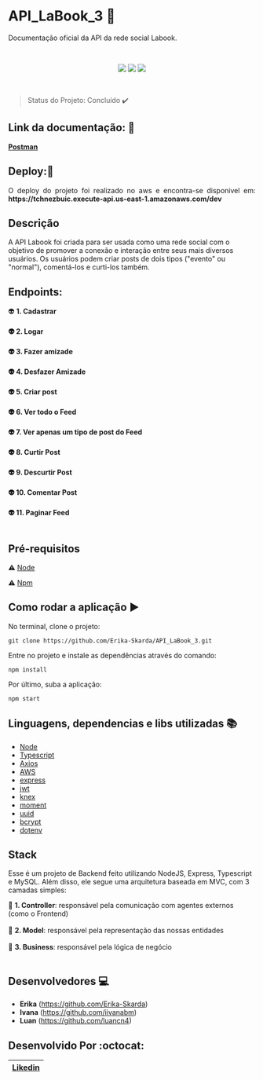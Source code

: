 # API_LaBook_3 :rocket:

Documentação oficial da API da rede social Labook.

</br>

<p align="center">

  <img src="https://img.shields.io/static/v1?label=javascript&message=framework&color=yellow&style=for-the-badge&logo=JAVASCRIPT"/>
  <img src="https://img.shields.io/static/v1?label=typescript&message=language&color=blue&style=for-the-badge&logo=TYPESCRIPT"/>
  <img src="https://img.shields.io/static/v1?label=node&message=language&color=green&style=for-the-badge&logo="NODE"/>
</p>
  </br>
  
> Status do Projeto: Concluído :heavy_check_mark: 

## Link da documentação: :book:

<b>[Postman](https://documenter.getpostman.com/view/10904258/T17AjBDu?version=latest)</b>

## Deploy::dash:

<p align="justify">
  O deploy do projeto foi realizado no aws e encontra-se disponivel em: <b> https://tchnezbuic.execute-api.us-east-1.amazonaws.com/dev</b>
</p>

## Descrição

A API Labook foi criada para ser usada como uma rede social com o objetivo de promover a conexão e interação entre seus mais diversos usuários. Os usuários podem criar posts de dois tipos ("evento" ou "normal"), comentá-los e curti-los também. 

## Endpoints:

:alien: <b> 1. Cadastrar </br></br>
:alien: 2. Logar</br></br>
:alien: 3. Fazer amizade</br></br>
:alien: 4. Desfazer Amizade</br></br>
:alien: 5. Criar post</br></br>
:alien: 6. Ver todo o Feed</br></br>
:alien: 7. Ver apenas um tipo de post do Feed</br></br>
:alien: 8. Curtir Post</br></br>
:alien: 9. Descurtir Post</br></br> 
:alien: 10. Comentar Post</br></br>
:alien: 11. Paginar Feed</br></br> </b>

## Pré-requisitos

:warning: [Node](https://nodejs.org/en/download/)

:warning: [Npm](https://www.npmjs.com/)

## Como rodar a aplicação :arrow_forward:

No terminal, clone o projeto: 

```
git clone https://github.com/Erika-Skarda/API_LaBook_3.git
```
Entre no projeto e instale as dependências através do comando:
```
npm install
```
Por último, suba a aplicação: 
```
npm start
```
## Linguagens, dependencias e libs utilizadas :books:

- [Node](https://nodejs.org/en/)
- [Typescript](https://www.typescriptlang.org/)
- [Axios](https://alligator.io/react/axios-react/)
- [AWS](https://aws.google.com/)
- [express](https://expressjs.com/)
- [jwt](https://jwt.io/)
- [knex](http://knexjs.org/)
- [moment](https://momentjs.com/docs/)
- [uuid](https://www.uuidgenerator.net/)
- [bcrypt](https://www.npmjs.com/package/bcryptjs)
- [dotenv](https://www.npmjs.com/package/dotenv)

## Stack

Esse é um projeto de Backend feito utilizando NodeJS, Express, Typescript 
e MySQL. Além disso, ele segue uma arquitetura baseada em MVC, com 3 camadas 
simples:

:rocket: <b>1. Controller</b>: responsável pela comunicação com agentes externos 
(como o Frontend)</br></br>
:rocket: <b>2. Model</b>: responsável pela representação das nossas entidades </br></br>
:rocket: <b>3. Business</b>: responsável pela lógica de negócio</br></br>

## Desenvolvedores :computer:

- <b>Erika</b> (https://github.com/Erika-Skarda)
- <b>Ivana</b> (https://github.com/iivanabm)
- <b>Luan</b> (https://github.com/luancn4)

## Desenvolvido Por :octocat:

| [Likedin](https://www.linkedin.com/in/erika-skarda-99915488/) | 
| :---: |
